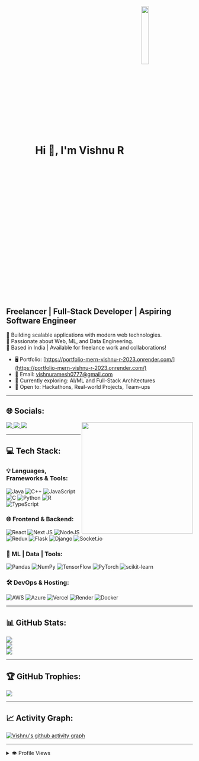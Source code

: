 <h1 align="center"><b>Hi 👋, I'm Vishnu R</b>
  <img align="center" width="20%" src="https://alexindris.github.io/assets/img/portfolio/Avatar-Maker.png">
</h1>

Freelancer | Full-Stack Developer | Aspiring Software Engineer  
-----------------------------------------------------------

🔭 Building scalable applications with modern web technologies.  
🌱 Passionate about Web, ML, and Data Engineering.  
📍 Based in India | Available for freelance work and collaborations!  

* 🖥️ Portfolio: [https://portfolio-mern-vishnu-r-2023.onrender.com/](https://portfolio-mern-vishnu-r-2023.onrender.com/)
* 📧 Email: [vishnuramesh0777@gmail.com](mailto:vishnuramesh0777@gmail.com)
* 🧠 Currently exploring: AI/ML and Full-Stack Architectures
* 🤝 Open to: Hackathons, Real-world Projects, Team-ups

---

## 🌐 Socials:


<!-- LinkedIn -->
<a href="https://www.linkedin.com/in/vishnu-r0777/" target="_blank" rel="noreferrer">
  <img src="https://img.shields.io/badge/LinkedIn-Connect-blue?logo=linkedin&style=for-the-badge&color=0A66C2&labelColor=black" />
</a>

<!-- LeetCode -->
<a href="https://leetcode.com/u/user3161EP/" target="_blank" rel="noreferrer">
  <img src="https://img.shields.io/badge/LeetCode-Profile-orange?logo=leetcode&style=for-the-badge&color=FFA116&labelColor=black" />
</a>

<!-- Gmail -->
<a href="mailto:vishnuramesh0777@gmail.com" target="_blank" rel="noreferrer">
  <img src="https://img.shields.io/badge/Gmail-Mail-red?logo=gmail&style=for-the-badge&color=EA4335&labelColor=black" />
</a>


<img align="right" src="https://user-images.githubusercontent.com/74038190/216649417-9acc58df-9186-4132-ad43-819a57babb67.gif" height="300px" />

---

## 💻 Tech Stack:

### 💡 Languages, Frameworks & Tools:
![Java](https://img.shields.io/badge/java-%23ED8B00.svg?style=for-the-badge&logo=openjdk&logoColor=white) 
![C++](https://img.shields.io/badge/c++-%2300599C.svg?style=for-the-badge&logo=c%2B%2B&logoColor=white) 
![JavaScript](https://img.shields.io/badge/javascript-%23323330.svg?style=for-the-badge&logo=javascript&logoColor=%23F7DF1E) 
![C](https://img.shields.io/badge/c-%2300599C.svg?style=for-the-badge&logo=c&logoColor=white) 
![Python](https://img.shields.io/badge/python-3670A0?style=for-the-badge&logo=python&logoColor=ffdd54) 
![R](https://img.shields.io/badge/r-%23276DC3.svg?style=for-the-badge&logo=r&logoColor=white) 
![TypeScript](https://img.shields.io/badge/typescript-%23007ACC.svg?style=for-the-badge&logo=typescript&logoColor=white) 

### 🌐 Frontend & Backend:
![React](https://img.shields.io/badge/react-%2320232a.svg?style=for-the-badge&logo=react&logoColor=%2361DAFB) 
![Next JS](https://img.shields.io/badge/Next-black?style=for-the-badge&logo=next.js&logoColor=white) 
![NodeJS](https://img.shields.io/badge/node.js-6DA55F?style=for-the-badge&logo=node.js&logoColor=white) 
![Redux](https://img.shields.io/badge/redux-%23593d88.svg?style=for-the-badge&logo=redux&logoColor=white) 
![Flask](https://img.shields.io/badge/flask-%23000.svg?style=for-the-badge&logo=flask&logoColor=white) 
![Django](https://img.shields.io/badge/django-%23092E20.svg?style=for-the-badge&logo=django&logoColor=white) 
![Socket.io](https://img.shields.io/badge/Socket.io-black?style=for-the-badge&logo=socket.io&badgeColor=010101)

### 🧠 ML | Data | Tools:
![Pandas](https://img.shields.io/badge/pandas-%23150458.svg?style=for-the-badge&logo=pandas&logoColor=white) 
![NumPy](https://img.shields.io/badge/numpy-%23013243.svg?style=for-the-badge&logo=numpy&logoColor=white)
![TensorFlow](https://img.shields.io/badge/TensorFlow-%23FF6F00.svg?style=for-the-badge&logo=TensorFlow&logoColor=white) 
![PyTorch](https://img.shields.io/badge/PyTorch-%23EE4C2C.svg?style=for-the-badge&logo=PyTorch&logoColor=white) 
![scikit-learn](https://img.shields.io/badge/scikit--learn-%23F7931E.svg?style=for-the-badge&logo=scikit-learn&logoColor=white) 

### 🛠️ DevOps & Hosting:
![AWS](https://img.shields.io/badge/AWS-%23FF9900.svg?style=for-the-badge&logo=amazon-aws&logoColor=white)
![Azure](https://img.shields.io/badge/azure-%230072C6.svg?style=for-the-badge&logo=microsoftazure&logoColor=white)
![Vercel](https://img.shields.io/badge/vercel-%23000000.svg?style=for-the-badge&logo=vercel&logoColor=white)
![Render](https://img.shields.io/badge/Render-46E3B7.svg?style=for-the-badge&logo=render&logoColor=white)
![Docker](https://img.shields.io/badge/docker-%230db7ed.svg?style=for-the-badge&logo=docker&logoColor=white)

---

## 📊 GitHub Stats:

![](https://github-readme-stats.vercel.app/api?username=vishnu-r-2023&theme=dark&hide_border=false&include_all_commits=true&count_private=true)<br/>
![](https://nirzak-streak-stats.vercel.app/?user=vishnu-r-2023&theme=dark&hide_border=false)<br/>
![](https://github-readme-stats.vercel.app/api/top-langs/?username=vishnu-r-2023&theme=dark&hide_border=false&layout=compact)

---

## 🏆 GitHub Trophies:

![](https://github-profile-trophy.vercel.app/?username=vishnu-r-2023&theme=dark&no-frame=false&no-bg=true&margin-w=4)

---

## 📈 Activity Graph:

[![Vishnu's github activity graph](https://github-readme-activity-graph.vercel.app/graph?username=vishnu-r-2023&bg_color=ffffff&color=000000&line=04e61b&point=403d3d&area=true&hide_border=true)](https://github.com/ashutosh00710/github-readme-activity-graph)

---

<details>
  <summary>👁️ Profile Views</summary>
  <br/>
  <img src="https://komarev.com/ghpvc/?username=vishnu-r-2023&label=PROFILE+VIEWS&style=for-the-badge&color=brightgreen">
</details>

<!-- Proudly created with GPRM ( https://gprm.itsvg.in ) -->
